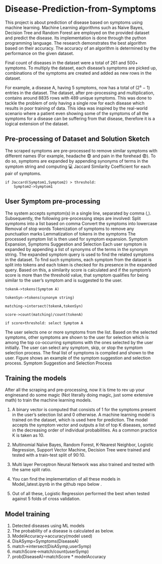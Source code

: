 # Disease-Prediction-from-Symptoms

This project is about prediction of disease based on symptoms using machine learning. Machine Learning algorithms such as Naive Bayes, Decision Tree and Random Forest are employed on the provided dataset and predict the disease. Its implementation is done through the python programming language. The research demonstrates the best algorithm based on their accuracy. The accuracy of an algorithm is determined by the performance on the given dataset.

Final count of diseases in the dataset were a total of 261 and 500+ symptoms. To multiply the dataset, each disease’s symptoms are picked up, combinations of the symptoms are created and added as new rows in the dataset.

For example, a disease A, having 5 symptoms, now has a total of (2⁵ − 1) entries in the dataset. The dataset, after pre-processing and multiplication, contains around 8835 rows with 489 unique symptoms. This was done to tackle the problem of only having a single row for each disease which results in poor training of data. This idea was inspired by the real-world scenario where a patient even showing some of the symptoms of all the symptoms for a disease can be suffering from that disease, therefore it is a logical extension of the dataset.

## Pre-processing of Dataset and Solution Sketch

The scraped symptoms are pre-processed to remove similar symptoms with different names (For example, headache 😨 and pain in the forehead 😨). To do so, symptoms are expanded by appending synonyms of terms in the symptom string and computing 💻 Jaccard Similarity Coefficient for each pair of symptoms.
```
if Jaccard(Symptom1,Symptom2) > threshold:
    Symptom2->Symptom1
```

## User Symptom pre-processing

The system accepts symptom(s) in a single line, separated by comma (,). Subsequently, the following pre-processing steps are involved:
Split symptoms into a list based on comma
Convert the symptoms into lowercase
Removal of stop words
Tokenization of symptoms to remove any punctuation marks
Lemmatization of tokens in the symptoms
The processed symptom list is then used for symptom expansion.
Symptom Expansion, Symptoms Suggestion and Selection
Each user symptom is expanded by appending a list of synonyms of the terms in the synonym string. The expanded symptom query is used to find the related symptoms in the dataset. To find such symptoms, each symptom from the dataset is split into tokens and each token is checked for its presence in the expanded query. Based on this, a similarity score is calculated and if the symptom’s score is more than the threshold value, that symptom qualifies for being similar to the user’s symptom and is suggested to the user.

```
tokenA->tokens(Symptom A)

tokenSyn->tokens(synonym string)

matching->intersect(tokenA,tokenSyn)

score->count(matching)/count(tokenA)

if score>threshold: select Symptom A
```

The user selects one or more symptoms from the list. Based on the selected symptoms, other symptoms are shown to the user for selection which is among the top co-occurring symptoms with the ones selected by the user initially. The user can select any symptom, skip, or stop the symptom selection process. The final list of symptoms is compiled and shown to the user. Figure shows an example of the symptom suggestion and selection process.
Symptom Suggestion and Selection Process

## Training the models

After all the scraping and pre-processing, now it is time to rev up your enginesand do some magic (Not literally doing magic, just some extensive math) to train the machine learning models.

1. A binary vector is computed that consists of 1 for the symptoms present in the user’s selection list and 0 otherwise. A machine learning model is trained on the dataset, which is used here for prediction. The model accepts the symptom vector and outputs a list of top K diseases, sorted in the decreasing order of individual probabilities. As a common practice K is taken as 10. 

2. Multinomial Naïve Bayes, Random Forest, K-Nearest Neighbor, Logistic Regression, Support Vector Machine, Decision Tree were trained and tested with a train-test split of 90:10.

3. Multi layer Perceptron Neural Network was also trained and tested with the same split ratio.

4. You can find the implementation of all these models in Model_latest.ipynb in the github repo below .

5. Out of all these, Logistic Regression performed the best when tested against 5 folds of cross validation.

## Model training

1. Detected diseases using ML models
2. The probability of a disease is calculated as below.
3. ModelAccuracy->accuracy(model used)
4. DisASymp=Symptoms(DiseaseA)
5. match->intersect(DisASymp,userSymp)
6. matchScore->match/count(userSymp)
7. prob(DiseaseA)=matchScore * modelAccuracy
